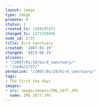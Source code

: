 ```yaml
---
layout: image
type: image
promote: 0
status: 1
created_ts: 1169197472
changed_ts: 1372159495
node_id: 1737
title: Bird sanctuary
created: '2007-01-19'
changed: '2013-06-25'
aliases:
- "/2007/01/19/bird_sanctuary/"
- "/node/1737/"
permalink: "/2007/01/19/bird_sanctuary/"
tags:
- The first few days
images:
- src: image/images/IMG_2877.JPG
  name: IMG_2877.JPG
---
```


